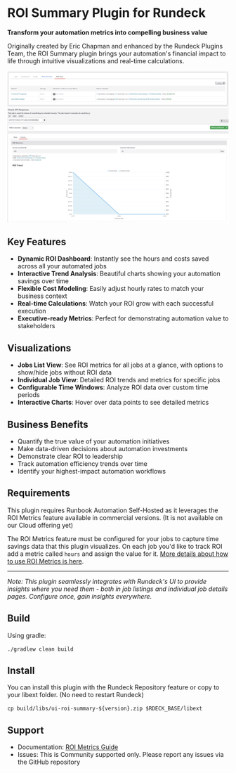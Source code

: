 # ROI Summary Plugin for Rundeck

**Transform your automation metrics into compelling business value**

Originally created by Eric Chapman and enhanced by the Rundeck Plugins Team, the ROI Summary plugin brings your automation's financial impact to life through intuitive visualizations and real-time calculations.

<p align="center">
  <img src="docs/roi-summary.png" alt="ROI Summary screen shot">
  <img src="docs/roi-job.png" alt="ROI Job Details">
</p>


## Key Features

- **Dynamic ROI Dashboard**: Instantly see the hours and costs saved across all your automated jobs
- **Interactive Trend Analysis**: Beautiful charts showing your automation savings over time
- **Flexible Cost Modeling**: Easily adjust hourly rates to match your business context
- **Real-time Calculations**: Watch your ROI grow with each successful execution
- **Executive-ready Metrics**: Perfect for demonstrating automation value to stakeholders

## Visualizations
- **Jobs List View**: See ROI metrics for all jobs at a glance, with options to show/hide jobs without ROI data
- **Individual Job View**: Detailed ROI trends and metrics for specific jobs
- **Configurable Time Windows**: Analyze ROI data over custom time periods
- **Interactive Charts**: Hover over data points to see detailed metrics

## Business Benefits

- Quantify the true value of your automation initiatives
- Make data-driven decisions about automation investments
- Demonstrate clear ROI to leadership
- Track automation efficiency trends over time
- Identify your highest-impact automation workflows

## Requirements

This plugin requires Runbook Automation Self-Hosted as it leverages the ROI Metrics feature available in commercial versions.  (It is not available on our Cloud offering yet) 

The ROI Metrics feature must be configured for your jobs to capture time savings data that this plugin visualizes.  On each job you'd like to track ROI add a metric called `hours` and assign the value for it.  [More details about how to use ROI Metrics is here](https://docs.rundeck.com/docs/learning/howto/use-roi-metrics.html).

---

*Note: This plugin seamlessly integrates with Rundeck's UI to provide insights where you need them - both in job listings and individual job details pages. Configure once, gain insights everywhere.*

## Build

Using gradle:
```
./gradlew clean build
```

## Install

You can install this plugin with the Rundeck Repository feature or copy to your libext folder.  (No need to restart Rundeck)

```
cp build/libs/ui-roi-summary-${version}.zip $RDECK_BASE/libext
```

## Support
- Documentation: [ROI Metrics Guide](https://docs.rundeck.com/docs/learning/howto/use-roi-metrics.html)
- Issues: This is Community supported only.  Please report any issues via the GitHub repository